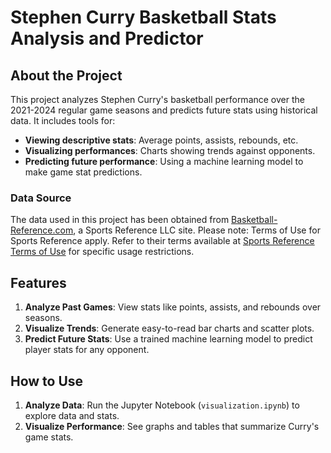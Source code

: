 # Stephen Curry Basketball Stats Analysis and Predictor
## About the Project
This project analyzes Stephen Curry's basketball performance over the 2021-2024 regular game seasons and predicts future stats using historical data. It includes tools for:
- **Viewing descriptive stats**: Average points, assists, rebounds, etc.
- **Visualizing performances**: Charts showing trends against opponents.
- **Predicting future performance**: Using a machine learning model to make game stat predictions.

### Data Source
The data used in this project has been obtained from [Basketball-Reference.com](https://www.basketball-reference.com/players/c/curryst01.html), a Sports Reference LLC site.
Please note: Terms of Use for Sports Reference apply. Refer to their terms available at [Sports Reference Terms of Use](https://www.sports-reference.com/termsofuse.html) for specific usage restrictions.

## Features
1. **Analyze Past Games**: View stats like points, assists, and rebounds over seasons.
2. **Visualize Trends**: Generate easy-to-read bar charts and scatter plots.
3. **Predict Future Stats**: Use a trained machine learning model to predict player stats for any opponent.

## How to Use
1. **Analyze Data**: Run the Jupyter Notebook (`visualization.ipynb`) to explore data and stats.
2. **Visualize Performance**: See graphs and tables that summarize Curry's game stats.